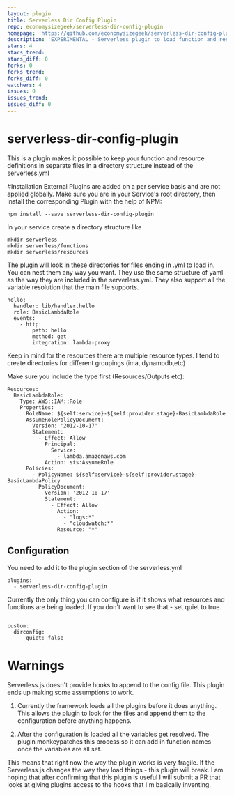 ```yaml
---
layout: plugin
title: Serverless Dir Config Plugin
repo: economysizegeek/serverless-dir-config-plugin
homepage: 'https://github.com/economysizegeek/serverless-dir-config-plugin'
description: 'EXPERIMENTAL - Serverless plugin to load function and resource definitions from a directory.'
stars: 4
stars_trend: 
stars_diff: 0
forks: 0
forks_trend: 
forks_diff: 0
watchers: 4
issues: 0
issues_trend: 
issues_diff: 0
---
```



# serverless-dir-config-plugin
This is a plugin makes it possible to keep your function and resource definitions in separate files in a directory structure instead of the serverless.yml

#Installation
External Plugins are added on a per service basis and are not applied globally. Make sure you are in your Service's root directory, then install the corresponding Plugin with the help of NPM:

```
npm install --save serverless-dir-config-plugin
```

In your service create a directory structure like

```
mkdir serverless
mkdir serverless/functions
mkdir serverless/resources
```

The plugin will look in these directories for files ending in .yml to load in.  You can nest them any way you want. 
They use the same structure of yaml as the way they are included in the serverless.yml. They also support all
the variable resolution that the main file supports.

```
hello:
  handler: lib/handler.hello
  role: BasicLambdaRole
  events:
    - http:
        path: hello
        method: get
        integration: lambda-proxy
```

Keep in mind for the resources there are multiple resource types. I tend to create directories for different groupings (ima, dynamodb,etc)
 
 
 
 
Make sure you include the type first (Resources/Outputs etc):
```
Resources:
  BasicLambdaRole:
    Type: AWS::IAM::Role
    Properties:
      RoleName: ${self:service}-${self:provider.stage}-BasicLambdaRole
      AssumeRolePolicyDocument:
        Version: '2012-10-17'
        Statement:
          - Effect: Allow
            Principal:
              Service:
                - lambda.amazonaws.com
            Action: sts:AssumeRole
      Policies:
        - PolicyName: ${self:service}-${self:provider.stage}-BasicLambdaPolicy
          PolicyDocument:
            Version: '2012-10-17'
            Statement:
              - Effect: Allow
                Action:
                  - "logs:*"
                  - "cloudwatch:*"
                Resource: "*"
```



## Configuration
You need to add it to the plugin section of the serverless.yml

```
plugins:
  - serverless-dir-config-plugin
```


Currently the only thing you can configure is if it shows what resources and functions are being loaded.
If you don't want to see that - set quiet to true.

```

custom:
  dirconfig:
      quiet: false
```

# Warnings

Serverless.js doesn't provide hooks to append to the config file. This plugin ends up making some assumptions to work.

1.  Currently the framework loads all the plugins before it does anything. This allows the plugin to look for the files and append them to the configuration before anything happens.

1.  After the configuration is loaded all the variables get resolved.  The plugin monkeypatches this process so it can add in function names once the variables are all set.

This means that right now the way the plugin works is very fragile. If the Serverless.js changes the way they load things - this plugin will break.  I am hoping that after confirming that this plugin is useful I will submit a PR that looks at giving plugins access to the hooks that I'm basically inventing.
